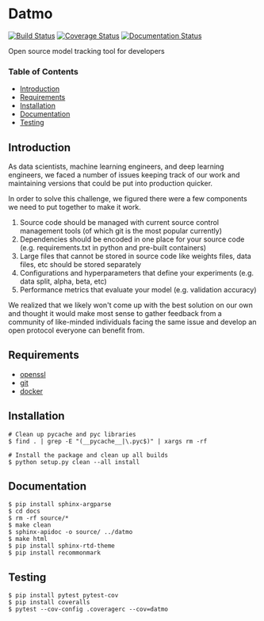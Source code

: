 # Datmo
[![Build Status](https://travis-ci.org/datmo/datmo.svg?branch=master)](https://travis-ci.org/datmo/datmo)
[![Coverage Status](https://coveralls.io/repos/github/datmo/datmo/badge.svg?branch=master)](https://coveralls.io/github/datmo/datmo?branch=master)
[![Documentation Status](https://readthedocs.org/projects/datmo/badge/?version=latest)](http://datmo.readthedocs.io/en/latest/?badge=latest)

Open source model tracking tool for developers

### Table of Contents
* [Introduction](#introduction)
* [Requirements](#requirements)
* [Installation](#installation)
* [Documentation](#documentation)
* [Testing](#testing)

## Introduction

As data scientists, machine learning engineers, and deep learning engineers, we faced a number of issues keeping track of our work and maintaining versions that could be put into production quicker. 

In order to solve this challenge, we figured there were a few components we need to put together to make it work. 

1) Source code should be managed with current source control management tools (of which git is the most popular currently) 
2) Dependencies should be encoded in one place for your source code (e.g. requirements.txt in python and pre-built containers) 
3) Large files that cannot be stored in source code like weights files, data files, etc should be stored separately
4) Configurations and hyperparameters that define your experiments (e.g. data split, alpha, beta, etc)
5) Performance metrics that evaluate your model (e.g. validation accuracy)

We realized that we likely won't come up with the best solution on our own and thought it would make most sense to gather feedback from a community of like-minded individuals facing the same issue and develop an open protocol everyone can benefit from. 

## Requirements

* [openssl](https://github.com/openssl/openssl/blob/master/INSTALL)
* [git](https://git-scm.com/book/en/v2/Getting-Started-Installing-Git)
* [docker](https://docs.docker.com/engine/installation/)

## Installation
```
# Clean up pycache and pyc libraries
$ find . | grep -E "(__pycache__|\.pyc$)" | xargs rm -rf

# Install the package and clean up all builds
$ python setup.py clean --all install
```

## Documentation
```
$ pip install sphinx-argparse
$ cd docs
$ rm -rf source/*
$ make clean
$ sphinx-apidoc -o source/ ../datmo
$ make html
$ pip install sphinx-rtd-theme
$ pip install recommonmark
```

## Testing
```
$ pip install pytest pytest-cov
$ pip install coveralls
$ pytest --cov-config .coveragerc --cov=datmo
```


